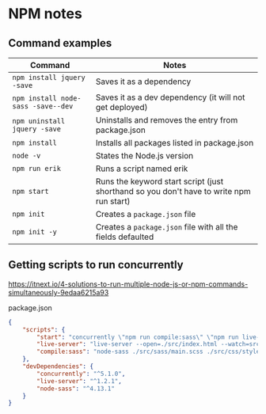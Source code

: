 # NPM notes

## Command examples

|Command|Notes|
|-|-|
|`npm install jquery -save`|Saves it as a dependency|
|`npm install node-sass -save--dev`|Saves it as a dev dependency (it will not get deployed)|
|`npm uninstall jquery -save`|Uninstalls and removes the entry from package.json|
|`npm install`|Installs all packages listed in package.json|
|`node -v`|States the Node.js version|
|`npm run erik`|Runs a script named erik|
|`npm start`|Runs the keyword start script (just shorthand so you don't have to write npm run start)|  
|`npm init`|Creates a `package.json` file|
|`npm init -y`|Creates a `package.json` file with all the fields defaulted|

## Getting scripts to run concurrently

https://itnext.io/4-solutions-to-run-multiple-node-js-or-npm-commands-simultaneously-9edaa6215a93

package.json
``` JSON
{
    "scripts": {       
        "start": "concurrently \"npm run compile:sass\" \"npm run live-server\"",
        "live-server": "live-server --open=./src/index.html --watch=src/index.html,src/css/style.css",
        "compile:sass": "node-sass ./src/sass/main.scss ./src/css/style.css -w"
    },
    "devDependencies": {
        "concurrently": "^5.1.0",
        "live-server": "^1.2.1",
        "node-sass": "^4.13.1"
    }
}

```